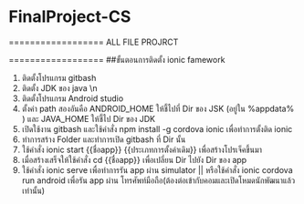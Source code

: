 # FinalProject-CS
==================
ALL FILE PROJRCT

==================
##ขั้นตอนการติดตั้ง ionic famework 
1. ติดตั้งโปรแกรม gitbash 
2. ติดตั้ง JDK ของ java \n
3. ติดตั้งโปรแกรม Android studio 
4. ตั้งค่า path สองอันคือ ANDROID_HOME ให้ชี้ไปที่ Dir ของ JSK (อยู่ใน %appdata% ) และ JAVA_HOME ให้ชี้ไป Dir ของ JDK
5. เปิดใช้งาน gitbash และใช้คำสั่ง npm install -g cordova ionic เพื่อทำการตั้งติด ionic 
6. ทำการสร้าง Folder และทำการเปิด gitbash ที่ Dir นั้น
7. ใช้คำสั่ง  ionic start {{ชื่อapp}} {{ประเภทการตั้งค่าเดิม}}  เพื่อสร้างโปรเจ็คขึ้นมา
8. เมื่อสร้างเสร็จให้ใช้คำสั่ง cd {{ชื่อapp}} เพื่อเปลี่ยน Dir ไปยัง Dir ของ app
9. ใช้คำสั่ง ionic serve เพื่อทำการรัน app ผ่าน simulator || หรือใช้คำสั่ง ionic cordova run android เพื่อรัน app  ผ่าน  โทรศัพท์มือถือ(ต้องต่อเข้ากับคอมและเปิดโหมดนักพัฒนาแล้วเท่านั้น)

